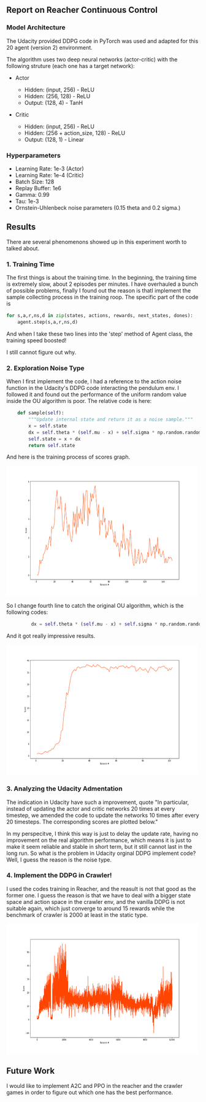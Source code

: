 ## Report on Reacher Continuous Control

### Model Architecture
The Udacity provided DDPG code in PyTorch was used and adapted for this 20 agent (version 2) environment.


The algorithm uses two deep neural networks (actor-critic) with the following struture (each one has a target network):
- Actor    
    - Hidden: (input, 256)  - ReLU
    - Hidden: (256, 128)    - ReLU
    - Output: (128, 4)      - TanH

- Critic
    - Hidden: (input, 256)              - ReLU
    - Hidden: (256 + action_size, 128)  - ReLU
    - Output: (128, 1)                  - Linear


### Hyperparameters
- Learning Rate: 1e-3 (Actor)
- Learning Rate: 1e-4 (Critic)
- Batch Size: 128
- Replay Buffer: 1e6
- Gamma: 0.99
- Tau: 1e-3
- Ornstein-Uhlenbeck noise parameters (0.15 theta and 0.2 sigma.)


## Results

There are several phenomenons showed up in this experiment worth to talked about.

### 1. Training Time

The first things is about the training time. In the beginning, the training time is extremely slow, about 2 episodes per minutes. I have overhauled a bunch of possible problems, finally I found out the reason is thatI implement the sample collecting process in the training roop. The specific part of the code is 

```python
for s,a,r,ns,d in zip(states, actions, rewards, next_states, dones):
    agent.step(s,a,r,ns,d)
```

And when I take these two lines into the 'step' method of Agent class, the training speed boosted!

I still cannot figure out why.

### 2. Exploration Noise Type

When I first implement the code, I had a reference to the action noise function in the Udacity's DDPG code interacting the pendulum env. I followed it and found out the performance of the uniform random value inside the OU algorithm is poor. The relative code is here:
```python
    def sample(self):
        """Update internal state and return it as a noise sample."""
        x = self.state
        dx = self.theta * (self.mu - x) + self.sigma * np.random.random(self.size)
        self.state = x + dx
        return self.state
```
And here is the training process of scores graph. 

<img src="graph_reacher_uniform_noise.png" width="500" height="340" />

So I change fourth line to catch the original OU algorithm, which is the following codes:
```python
         dx = self.theta * (self.mu - x) + self.sigma * np.random.random(self.size)
```

And it got really impressive results.

<img src="graph_reacher_gau_noise.png" width="500" height="340" />

### 3. Analyzing the Udacity Admentation

   The indication in Udacity have such a improvement, quote "In particular, instead of updating the actor and critic networks 20 times at every timestep, we amended the code to update the networks 10 times after every 20 timesteps. The corresponding scores are plotted below."

   In my perspecitve, I think this way is just to delay the update rate, having no improvement on the real algorithm performance, which means it is just to make it seem reliable and stable in short term, but it still cannot last in the long run.  So what is the problem in Udacity orginal DDPG implement code? Well, I guess the reason is the noise type. 
### 4. Implement the DDPG in Crawler!

I used the codes training in Reacher, and the reasult is not that good as the former one. I guess the reason is that we have to deal with a bigger state space and action space in the crawler env, and the vanilla DDPG is not suitable again, which just converge to around 15 rewards while the benchmark of crawler is 2000 at least in the static type.

<img src="crawl1.png" width="500" height="340" />

## Future Work

I would like to implement A2C and PPO in the reacher and the crawler games in order to figure out which one has the best performance.
